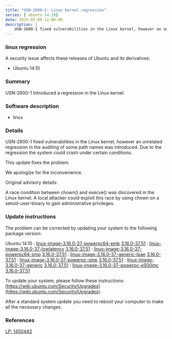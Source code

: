 ```yaml
---
title: "USN-2600-2: Linux kernel regression"
series: [ ubuntu-14.10]
date: 2015-05-08 12:00:00
description: |
    USN-2600-1 fixed vulnerabilities in the Linux kernel, however an unrelated regression in the auditing of some path names was introduced. Due to the regression the system could crash under certain conditions.
--- 
```

 
 


### linux regression

A security issue affects these releases of Ubuntu and its derivatives:

* Ubuntu 14.10

### Summary

USN-2600-1 Introduced a regression in the Linux kernel. 

### Software description

* linux 

### Details

USN-2600-1 fixed vulnerabilities in the Linux kernel, however an unrelated regression in the auditing of some path names was introduced. Due to the regression the system could crash under certain conditions.

This update fixes the problem.

We apologize for the inconvenience.

Original advisory details:

 A race condition between chown() and execve() was discovered in the Linux kernel. A local attacker could exploit this race by using chown on a setuid-user-binary to gain administrative privileges. 

### Update instructions

The problem can be corrected by updating your system to the following package version:

Ubuntu 14.10
 : [linux-image-3.16.0-37-powerpc64-emb](https://launchpad.net/ubuntu/+source/linux) <span> [3.16.0-37.51](https://launchpad.net/ubuntu/+source/linux/3.16.0-37.51) </span> 
 : [linux-image-3.16.0-37-lowlatency](https://launchpad.net/ubuntu/+source/linux) <span> [3.16.0-37.51](https://launchpad.net/ubuntu/+source/linux/3.16.0-37.51) </span> 
 : [linux-image-3.16.0-37-powerpc64-smp](https://launchpad.net/ubuntu/+source/linux) <span> [3.16.0-37.51](https://launchpad.net/ubuntu/+source/linux/3.16.0-37.51) </span> 
 : [linux-image-3.16.0-37-generic-lpae](https://launchpad.net/ubuntu/+source/linux) <span> [3.16.0-37.51](https://launchpad.net/ubuntu/+source/linux/3.16.0-37.51) </span> 
 : [linux-image-3.16.0-37-powerpc-smp](https://launchpad.net/ubuntu/+source/linux) <span> [3.16.0-37.51](https://launchpad.net/ubuntu/+source/linux/3.16.0-37.51) </span> 
 : [linux-image-3.16.0-37-generic](https://launchpad.net/ubuntu/+source/linux) <span> [3.16.0-37.51](https://launchpad.net/ubuntu/+source/linux/3.16.0-37.51) </span> 
 : [linux-image-3.16.0-37-powerpc-e500mc](https://launchpad.net/ubuntu/+source/linux) <span> [3.16.0-37.51](https://launchpad.net/ubuntu/+source/linux/3.16.0-37.51) </span> 

To update your system, please follow these instructions: [https://wiki.ubuntu.com/Security/Upgrades](https://wiki.ubuntu.com/Security/Upgrades).

After a standard system update you need to reboot your computer to make all the necessary changes. 

### References

 
 [LP: 1450442](https://launchpad.net/bugs/1450442)
 

